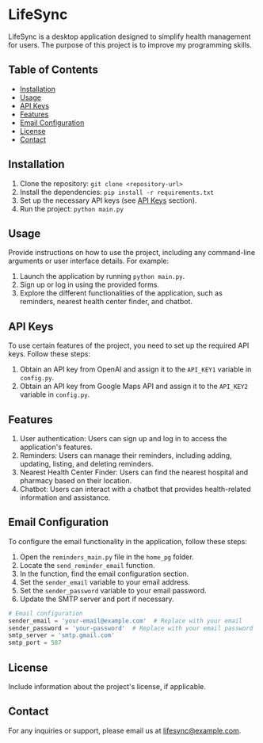 # LifeSync

LifeSync is a desktop application designed to simplify health management for users. The purpose of this project is to improve my programming skills.

## Table of Contents

- [Installation](#installation)
- [Usage](#usage)
- [API Keys](#api-keys)
- [Features](#features)
- [Email Configuration](#email-configuration)
- [License](#license)
- [Contact](#contact)

## Installation

1. Clone the repository: `git clone <repository-url>`
2. Install the dependencies: `pip install -r requirements.txt`
3. Set up the necessary API keys (see [API Keys](#api-keys) section).
4. Run the project: `python main.py`

## Usage

Provide instructions on how to use the project, including any command-line arguments or user interface details. For example:

1. Launch the application by running `python main.py`.
2. Sign up or log in using the provided forms.
3. Explore the different functionalities of the application, such as reminders, nearest health center finder, and chatbot.

## API Keys

To use certain features of the project, you need to set up the required API keys. Follow these steps:

1. Obtain an API key from OpenAI and assign it to the `API_KEY1` variable in `config.py`.
2. Obtain an API key from Google Maps API and assign it to the `API_KEY2` variable in `config.py`.

## Features

1. User authentication: Users can sign up and log in to access the application's features.
2. Reminders: Users can manage their reminders, including adding, updating, listing, and deleting reminders.
3. Nearest Health Center Finder: Users can find the nearest hospital and pharmacy based on their location.
4. Chatbot: Users can interact with a chatbot that provides health-related information and assistance.

## Email Configuration

To configure the email functionality in the application, follow these steps:

1. Open the `reminders_main.py` file in the `home_pg` folder.
2. Locate the `send_reminder_email` function.
3. In the function, find the email configuration section.
4. Set the `sender_email` variable to your email address.
5. Set the `sender_password` variable to your email password.
6. Update the SMTP server and port if necessary.

```python
# Email configuration
sender_email = 'your-email@example.com'  # Replace with your email
sender_password = 'your-password'  # Replace with your email password
smtp_server = 'smtp.gmail.com'
smtp_port = 587
```

## License

Include information about the project's license, if applicable.

## Contact

For any inquiries or support, please email us at lifesync@example.com.
